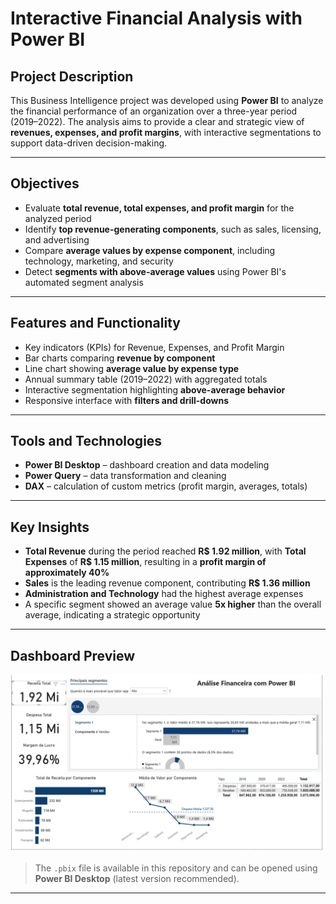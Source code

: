# Interactive Financial Analysis with Power BI

## Project Description

This Business Intelligence project was developed using **Power BI** to analyze the financial performance of an organization over a three-year period (2019–2022). The analysis aims to provide a clear and strategic view of **revenues, expenses, and profit margins**, with interactive segmentations to support data-driven decision-making.

---

## Objectives

- Evaluate **total revenue, total expenses, and profit margin** for the analyzed period  
- Identify **top revenue-generating components**, such as sales, licensing, and advertising  
- Compare **average values by expense component**, including technology, marketing, and security  
- Detect **segments with above-average values** using Power BI's automated segment analysis

---

## Features and Functionality

- Key indicators (KPIs) for Revenue, Expenses, and Profit Margin  
- Bar charts comparing **revenue by component**  
- Line chart showing **average value by expense type**  
- Annual summary table (2019–2022) with aggregated totals  
- Interactive segmentation highlighting **above-average behavior**  
- Responsive interface with **filters and drill-downs**

---

## Tools and Technologies

- **Power BI Desktop** – dashboard creation and data modeling  
- **Power Query** – data transformation and cleaning  
- **DAX** – calculation of custom metrics (profit margin, averages, totals)

---

## Key Insights

- **Total Revenue** during the period reached **R$ 1.92 million**, with **Total Expenses** of **R$ 1.15 million**, resulting in a **profit margin of approximately 40%**  
- **Sales** is the leading revenue component, contributing **R$ 1.36 million**  
- **Administration and Technology** had the highest average expenses  
- A specific segment showed an average value **5x higher** than the overall average, indicating a strategic opportunity

---

## Dashboard Preview

![Power BI Dashboard](https://github.com/Renato-diasf/BI-Finantial-Analysis/blob/main/Dashboard.png)

> The `.pbix` file is available in this repository and can be opened using **Power BI Desktop** (latest version recommended).

---
